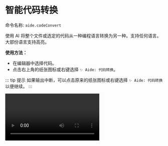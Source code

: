 # 智能代码转换

命令名称: `aide.codeConvert`

使用 AI 将整个文件或选定的代码从一种编程语言转换为另一种。支持任何语言。大部份语言支持高亮。

**使用方法：**

- 在编辑器中选择代码。
- 点击右上角的纸张图标或右键选择 `✨ Aide: 代码转换`。

::: tip 提示
如果输出中断，可以点击原来的纸张图标或右键选择 `✨ Aide: 代码转换`以便继续。
:::

<Video src="/videos/aide-code-convert.mp4"/>

::: tip 自定义语言 + 补充描述支持

当选择自定义语言时，你可以在语言后加上补充描述。例如，如果你想将 `Vue2` 项目迁移到 `Vue3 setup`，你可以在输入框中选择 `自定义语言` 然后输入

`vue vue2 转 vue3 <script setup> 写法`

这将会被解析为：

转换后的语言：`vue`

补充描述：`vue2 转 vue3 <script setup> 写法`

规则是：目标语言 + 空格 + 补充描述
:::

**相关配置：**

- 默认情况下，编辑器会在当前项目 `.vscode/settings.json` 文件中记住你的语言映射，位于 [`aide.convertLanguagePairs`](../configuration/convert-language-pairs.md) 配置下, 以便下次转换对应的语言时不需要再次选择。

- 你可以通过修改 [`aide.autoRememberConvertLanguagePairs`](../configuration/auto-remember-convert-language-pairs.md) 配置来控制是否自动记住语言映射。
